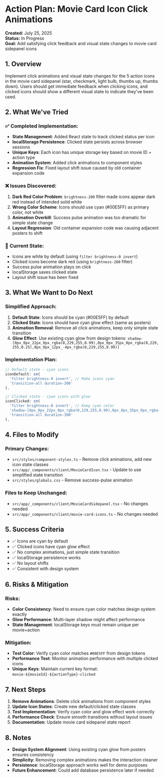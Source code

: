 # Action Plan: Movie Card Icon Click Animations

**Created:** July 25, 2025  
**Status:** In Progress  
**Goal:** Add satisfying click feedback and visual state changes to movie card sidepanel icons

## 1. Overview

Implement click animations and visual state changes for the 5 action icons in the movie card sidepanel (star, checkmark, light bulb, thumbs up, thumbs down). Users should get immediate feedback when clicking icons, and clicked icons should show a different visual state to indicate they've been used.

## 2. What We've Tried

### ✅ **Completed Implementation:**
- **State Management**: Added React state to track clicked status per icon
- **localStorage Persistence**: Clicked state persists across browser sessions
- **Unique Keys**: Each icon has unique storage key based on movie ID + action type
- **Animation System**: Added click animations to component styles
- **Regression Fix**: Fixed layout shift issue caused by old container expansion code

### ❌ **Issues Discovered:**
1. **Dark Red Color Problem**: `brightness-200` filter made icons appear dark red instead of intended solid white
2. **Wrong Color Scheme**: Icons should use cyan (#00E5FF) as primary color, not white
3. **Animation Overkill**: Success pulse animation was too dramatic for simple state change
4. **Layout Regression**: Old container expansion code was causing adjacent posters to shift

### 🔧 **Current State:**
- Icons are white by default (using `filter brightness-0 invert`)
- Clicked icons become dark red (using `brightness-200` filter)
- Success pulse animation plays on click
- localStorage saves clicked state
- Layout shift issue has been fixed

## 3. What We Want to Do Next

### **Simplified Approach:**
1. **Default State**: Icons should be cyan (#00E5FF) by default
2. **Clicked State**: Icons should have cyan glow effect (same as posters)
3. **Animation Removal**: Remove all click animations, keep only simple state transition
4. **Glow Effect**: Use existing cyan glow from design tokens: `shadow-[0px_0px_22px_0px_rgba(0,229,255,0.99),0px_0px_35px_0px_rgba(0,229,255,0.25),0px_0px_12px_-4px_rgba(0,229,255,0.99)]`

### **Implementation Plan:**
```typescript
// Default state - cyan icons
iconDefault: cn(
  'filter brightness-0 invert', // Make icons cyan
  'transition-all duration-300'
),

// Clicked state - cyan icons with glow
iconClicked: cn(
  'filter brightness-0 invert', // Keep cyan color
  'shadow-[0px_0px_22px_0px_rgba(0,229,255,0.99),0px_0px_35px_0px_rgba(0,229,255,0.25),0px_0px_12px_-4px_rgba(0,229,255,0.99)]', // Cyan glow
  'transition-all duration-300'
),
```

## 4. Files to Modify

### **Primary Changes:**
- `src/styles/component-styles.ts` - Remove click animations, add new icon state classes
- `src/app/_components/client/MovieCardIcon.tsx` - Update to use simplified state transition
- `src/styles/globals.css` - Remove success-pulse animation

### **Files to Keep Unchanged:**
- `src/app/_components/client/MovieCardSidepanel.tsx` - No changes needed
- `src/app/_components/client/movie-card-icons.ts` - No changes needed

## 5. Success Criteria

- ✅ Icons are cyan by default
- ✅ Clicked icons have cyan glow effect
- ✅ No complex animations, just simple state transition
- ✅ localStorage persistence works
- ✅ No layout shifts
- ✅ Consistent with design system

## 6. Risks & Mitigation

### **Risks:**
- **Color Consistency**: Need to ensure cyan color matches design system exactly
- **Glow Performance**: Multi-layer shadow might affect performance
- **State Management**: localStorage keys must remain unique per movie+action

### **Mitigation:**
- **Test Color**: Verify cyan color matches `#00E5FF` from design tokens
- **Performance Test**: Monitor animation performance with multiple clicked icons
- **Unique Keys**: Maintain current key format: `movie-${movieId}-${actionType}-clicked`

## 7. Next Steps

1. **Remove Animations**: Delete click animations from component styles
2. **Update Icon States**: Create new default/clicked state classes
3. **Test Implementation**: Verify cyan color and glow effect work correctly
4. **Performance Check**: Ensure smooth transitions without layout issues
5. **Documentation**: Update movie card sidepanel state report

## 8. Notes

- **Design System Alignment**: Using existing cyan glow from posters ensures consistency
- **Simplicity**: Removing complex animations makes the interaction cleaner
- **Persistence**: localStorage approach works well for demo purposes
- **Future Enhancement**: Could add database persistence later if needed 